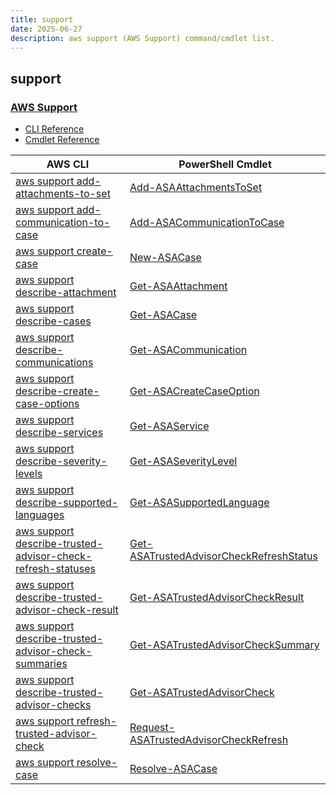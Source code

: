 ```yaml
---
title: support
date: 2025-06-27
description: aws support (AWS Support) command/cmdlet list.
---
```


## support

### [AWS Support](https://aws.amazon.com/premiumsupport/)

* [CLI Reference](https://awscli.amazonaws.com/v2/documentation/api/latest/reference/support/index.html)
* [Cmdlet Reference](https://docs.aws.amazon.com/powershell/latest/reference/items/AWS_Support_API_cmdlets.html)

|AWS CLI|PowerShell Cmdlet|
|----|----|
|[aws support add-attachments-to-set](https://awscli.amazonaws.com/v2/documentation/api/latest/reference/support/add-attachments-to-set.html)|[Add-ASAAttachmentsToSet](https://docs.aws.amazon.com/powershell/latest/reference/items/Add-ASAAttachmentsToSet.html)|
|[aws support add-communication-to-case](https://awscli.amazonaws.com/v2/documentation/api/latest/reference/support/add-communication-to-case.html)|[Add-ASACommunicationToCase](https://docs.aws.amazon.com/powershell/latest/reference/items/Add-ASACommunicationToCase.html)|
|[aws support create-case](https://awscli.amazonaws.com/v2/documentation/api/latest/reference/support/create-case.html)|[New-ASACase](https://docs.aws.amazon.com/powershell/latest/reference/items/New-ASACase.html)|
|[aws support describe-attachment](https://awscli.amazonaws.com/v2/documentation/api/latest/reference/support/describe-attachment.html)|[Get-ASAAttachment](https://docs.aws.amazon.com/powershell/latest/reference/items/Get-ASAAttachment.html)|
|[aws support describe-cases](https://awscli.amazonaws.com/v2/documentation/api/latest/reference/support/describe-cases.html)|[Get-ASACase](https://docs.aws.amazon.com/powershell/latest/reference/items/Get-ASACase.html)|
|[aws support describe-communications](https://awscli.amazonaws.com/v2/documentation/api/latest/reference/support/describe-communications.html)|[Get-ASACommunication](https://docs.aws.amazon.com/powershell/latest/reference/items/Get-ASACommunication.html)|
|[aws support describe-create-case-options](https://awscli.amazonaws.com/v2/documentation/api/latest/reference/support/describe-create-case-options.html)|[Get-ASACreateCaseOption](https://docs.aws.amazon.com/powershell/latest/reference/items/Get-ASACreateCaseOption.html)|
|[aws support describe-services](https://awscli.amazonaws.com/v2/documentation/api/latest/reference/support/describe-services.html)|[Get-ASAService](https://docs.aws.amazon.com/powershell/latest/reference/items/Get-ASAService.html)|
|[aws support describe-severity-levels](https://awscli.amazonaws.com/v2/documentation/api/latest/reference/support/describe-severity-levels.html)|[Get-ASASeverityLevel](https://docs.aws.amazon.com/powershell/latest/reference/items/Get-ASASeverityLevel.html)|
|[aws support describe-supported-languages](https://awscli.amazonaws.com/v2/documentation/api/latest/reference/support/describe-supported-languages.html)|[Get-ASASupportedLanguage](https://docs.aws.amazon.com/powershell/latest/reference/items/Get-ASASupportedLanguage.html)|
|[aws support describe-trusted-advisor-check-refresh-statuses](https://awscli.amazonaws.com/v2/documentation/api/latest/reference/support/describe-trusted-advisor-check-refresh-statuses.html)|[Get-ASATrustedAdvisorCheckRefreshStatus](https://docs.aws.amazon.com/powershell/latest/reference/items/Get-ASATrustedAdvisorCheckRefreshStatus.html)|
|[aws support describe-trusted-advisor-check-result](https://awscli.amazonaws.com/v2/documentation/api/latest/reference/support/describe-trusted-advisor-check-result.html)|[Get-ASATrustedAdvisorCheckResult](https://docs.aws.amazon.com/powershell/latest/reference/items/Get-ASATrustedAdvisorCheckResult.html)|
|[aws support describe-trusted-advisor-check-summaries](https://awscli.amazonaws.com/v2/documentation/api/latest/reference/support/describe-trusted-advisor-check-summaries.html)|[Get-ASATrustedAdvisorCheckSummary](https://docs.aws.amazon.com/powershell/latest/reference/items/Get-ASATrustedAdvisorCheckSummary.html)|
|[aws support describe-trusted-advisor-checks](https://awscli.amazonaws.com/v2/documentation/api/latest/reference/support/describe-trusted-advisor-checks.html)|[Get-ASATrustedAdvisorCheck](https://docs.aws.amazon.com/powershell/latest/reference/items/Get-ASATrustedAdvisorCheck.html)|
|[aws support refresh-trusted-advisor-check](https://awscli.amazonaws.com/v2/documentation/api/latest/reference/support/refresh-trusted-advisor-check.html)|[Request-ASATrustedAdvisorCheckRefresh](https://docs.aws.amazon.com/powershell/latest/reference/items/Request-ASATrustedAdvisorCheckRefresh.html)|
|[aws support resolve-case](https://awscli.amazonaws.com/v2/documentation/api/latest/reference/support/resolve-case.html)|[Resolve-ASACase](https://docs.aws.amazon.com/powershell/latest/reference/items/Resolve-ASACase.html)|

